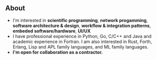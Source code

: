 ## About

- I'm interested in __scientific programming__, __network progamming__, __software architecture & design__, __workflow & integration patterns__, __embeded software/hardware__, __UI/UX__
- I have professional experience in Python, Go, C/C++ and Java and academic experience in Fortran. I am also interested in Rust, Forth, Erlang, Lisp and APL family languages, and ML family languages. 
- **I'm open for collaboration as a contractor.**
